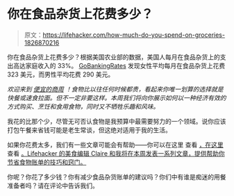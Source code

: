 # 你在食品杂货上花费多少？

> 原文：<https://lifehacker.com/how-much-do-you-spend-on-groceries-1826870216>

你在食品杂货上花费多少？根据美国农业部的数据，美国人每月在食品杂货上的支出高达家庭收入的 33%。 [GoBankingRates](https://www.gobankingrates.com/saving-money/food/average-american-spends-much-groceries-see-stack-up/) 发现女性平均每月在食品杂货上花费 323 美元，而男性平均花费 290 美元。



*欢迎来到* [*便宜的商周*](https://lifehacker.com/c/cheap-chow) *！食物比以往任何时候都贵，看起来你唯一划算的选择就是快餐或速食拉面。但不一定非要这样。本周我们将向你展示如何以一种经济有效的方式购买、烹饪和食用食物，同时又不牺牲乐趣和风味。*

我花的比那个少，尽管无可否认食物是我预算中最需要努力的一个领域。说你应该打包午餐来省钱可能是老生常谈，但这绝对适用于我的生活。

如果你花费太多，我们有一些文章可能会有帮助——你可以在这里 查看 [，在这里](https://lifehacker.com/how-i-cut-205-from-my-monthly-food-bill-1496445570) 查看 [。Lifehacker 的美食编辑 Claire 和我将在本周发表一系列文章，提供帮助你节省食物账单的技巧和窍门。](https://lifehacker.com/spend-less-on-food-by-starting-your-budget-at-0-and-wo-1694084443)

你呢？你花了多少钱？你有减少食品杂货账单的建议吗？你们中有谁是痴迷的用餐准备者吗？请在评论中告诉我们。